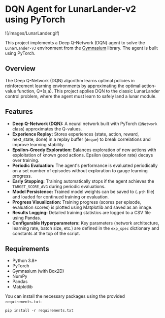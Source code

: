 # DQN Agent for LunarLander-v2 using PyTorch

!(/images/LunarLander.gif)




This project implements a Deep Q-Network (DQN) agent to solve the `LunarLander-v3` environment from the [Gymnasium](https://gymnasium.farama.org/) library. The agent is built using PyTorch.

## Overview

The Deep Q-Network (DQN) algorithm learns optimal policies in reinforcement learning environments by approximating the optimal action-value function, Q*(s,a). This project applies DQN to the classic LunarLander control problem, where the agent must learn to safely land a lunar module.

## Features

* **Deep Q-Network (DQN):** A neural network built with PyTorch (`QNetwork` class) approximates the Q-values.
* **Experience Replay:** Stores experiences (state, action, reward, next_state, done) in a replay buffer (`deque`) to break correlations and improve learning stability.
* **Epsilon-Greedy Exploration:** Balances exploration of new actions with exploitation of known good actions. Epsilon (exploration rate) decays over training.
* **Periodic Evaluation:** The agent's performance is evaluated periodically on a set number of episodes without exploration to gauge learning progress.
* **Early Stopping:** Training automatically stops if the agent achieves the `TARGET_SCORE_AVG` during periodic evaluations.
* **Model Persistence:** Trained model weights can be saved to (`.pth` file) and loaded for continued training or evaluation.
* **Progress Visualization:** Training progress (scores per episode, evaluation scores) is plotted using Matplotlib and saved as an image.
* **Results Logging:** Detailed training statistics are logged to a CSV file using Pandas.
* **Configurable Hyperparameters:** Key parameters (network architecture, learning rate, batch size, etc.) are defined in the `exp_spec` dictionary and constants at the top of the script.

## Requirements

* Python 3.8+
* PyTorch
* Gymnasium (with Box2D)
* NumPy
* Pandas
* Matplotlib

You can install the necessary packages using the provided `requirements.txt`:
```shell
pip install -r requirements.txt
